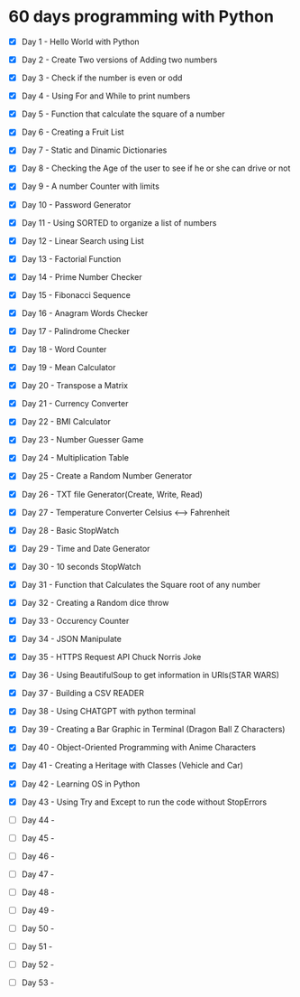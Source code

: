 # 60 days programming with Python

- [x] Day 1 - Hello World with Python
- [x] Day 2 - Create Two versions of Adding two numbers
- [x] Day 3 - Check if the number is even or odd 
- [x] Day 4 - Using For and While to print numbers
- [x] Day 5 - Function that calculate the square of a number
- [x] Day 6 - Creating a Fruit List
- [x] Day 7 - Static and Dinamic Dictionaries
- [x] Day 8 - Checking the Age of the user to see if he or she can drive or not
- [x] Day 9 - A number Counter with limits
- [x] Day 10 - Password Generator
- [x] Day 11 - Using SORTED to organize a list of numbers
- [x] Day 12 - Linear Search using List
- [x] Day 13 - Factorial Function
- [x] Day 14 - Prime Number Checker
- [x] Day 15 - Fibonacci Sequence
- [x] Day 16 - Anagram Words Checker
- [x] Day 17 - Palindrome Checker
- [x] Day 18 - Word Counter 
- [x] Day 19 - Mean Calculator
- [x] Day 20 - Transpose a Matrix
- [x] Day 21 - Currency Converter
- [x] Day 22 - BMI Calculator
- [x] Day 23 - Number Guesser Game
- [x] Day 24 - Multiplication Table
- [x] Day 25 - Create a Random Number Generator
- [x] Day 26 - TXT file Generator(Create, Write, Read) 
- [x] Day 27 - Temperature Converter Celsius <--> Fahrenheit
- [x] Day 28 - Basic StopWatch
- [x] Day 29 - Time and Date Generator
- [x] Day 30 - 10 seconds StopWatch
- [x] Day 31 - Function that Calculates the Square root of any number
- [x] Day 32 - Creating a Random dice throw
- [x] Day 33 - Occurency Counter
- [x] Day 34 - JSON Manipulate
- [x] Day 35 - HTTPS Request API Chuck Norris Joke
- [x] Day 36 - Using BeautifulSoup to get information in URls(STAR WARS)
- [x] Day 37 - Building a CSV READER 
- [x] Day 38 - Using CHATGPT with python terminal
- [x] Day 39 - Creating a Bar Graphic in Terminal (Dragon Ball Z Characters)
- [x] Day 40 - Object-Oriented Programming with Anime Characters
- [x] Day 41 - Creating a Heritage with Classes (Vehicle and Car)
- [x] Day 42 - Learning OS in Python
- [x] Day 43 - Using Try and Except to run the code without StopErrors
- [ ] Day 44 -
- [ ] Day 45 -
- [ ] Day 46 -
- [ ] Day 47 -
- [ ] Day 48 -
- [ ] Day 49 -
- [ ] Day 50 -
- [ ] Day 51 -
- [ ] Day 52 -
- [ ] Day 53 -


